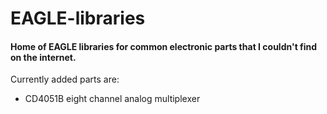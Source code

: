# EAGLE-libraries
#### Home of EAGLE libraries for common electronic parts that I couldn't find on the internet.

Currently added parts are:

- CD4051B eight channel analog multiplexer
